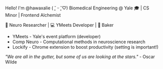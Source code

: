 Hello! I'm @hawaxalie ( ˘͈ ᵕ ˘͈♡)
Biomedical Engineering @ Yale 🎓 | CS Minor | Frontend Alchemist

🧠 Neuro Researcher | 💻 YMeets Developer | 🍰 Baker 

- YMeets - Yale's event platform (developer)
- Comp Neuro - Computational methods in neuroscience research
- Lockify - Chrome extension to boost productivity (setting is important!)

*"We are all in the gutter, but some of us are looking at the stars."* - Oscar Wilde


<div align="center">
  
